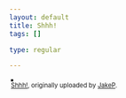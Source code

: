 ```yaml
--- 
layout: default
title: Shhh!
tags: []

type: regular

---
```

<style type="text/css">
.flickr-photo { border: solid 2px #000000; }
.flickr-yourcomment { }
.flickr-frame { text-align: left; padding: 3px; }
.flickr-caption { font-size: 0.8em; margin-top: 0px; }
</style>

<div class="flickr-frame">
	<a href="http://www.flickr.com/photos/jakep/84523846/" title="photo sharing"><img src="http://static.flickr.com/39/84523846_0fedb6bc00.jpg" class="flickr-photo" alt="" /></a>
<br />
	<span class="flickr-caption"><a href="http://www.flickr.com/photos/jakep/84523846/">Shhh!</a>, originally uploaded by <a href="http://www.flickr.com/people/jakep/">JakeP</a>.</span>
</div>
				
<p class="flickr-yourcomment">
	
</p>
